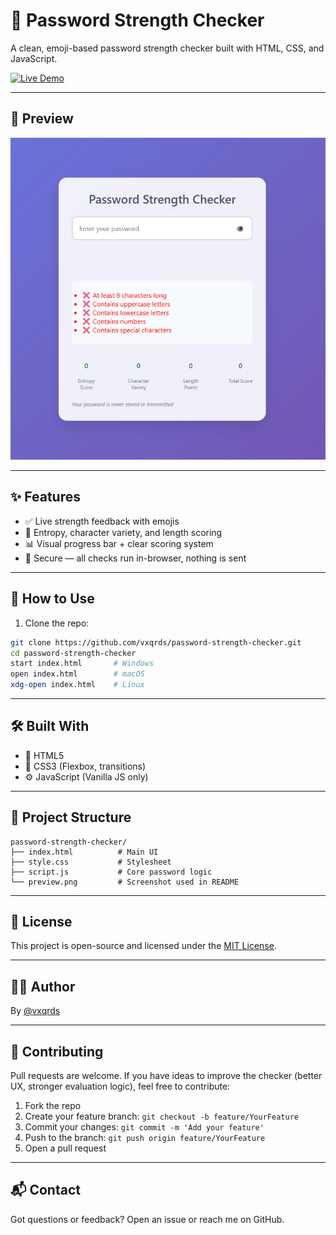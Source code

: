 # 🔐 Password Strength Checker

A clean, emoji-based password strength checker built with HTML, CSS, and JavaScript.

[![Live Demo](https://img.shields.io/badge/Live-Demo-blue?style=for-the-badge\&logo=github)](https://vxqrds.github.io/password-strength-checker/)

---

## 📸 Preview

![Preview](preview.png)

---

## ✨ Features

* ✅ Live strength feedback with emojis
* 🔐 Entropy, character variety, and length scoring
* 📊 Visual progress bar + clear scoring system
* 🧠 Secure — all checks run in-browser, nothing is sent

---

## 🚀 How to Use

1. Clone the repo:

```bash
git clone https://github.com/vxqrds/password-strength-checker.git
cd password-strength-checker
start index.html       # Windows  
open index.html        # macOS  
xdg-open index.html    # Linux
```

---

## 🛠️ Built With

* 🧱 HTML5
* 🎨 CSS3 (Flexbox, transitions)
* ⚙️ JavaScript (Vanilla JS only)

---

## 📁 Project Structure

```plaintext
password-strength-checker/
├── index.html          # Main UI  
├── style.css           # Stylesheet  
├── script.js           # Core password logic  
└── preview.png         # Screenshot used in README
```

---

## 📄 License

This project is open-source and licensed under the [MIT License](LICENSE).

---

## 🙋‍♂️ Author

By [@vxqrds](https://github.com/vxqrds)

---

## 🤝 Contributing

Pull requests are welcome. If you have ideas to improve the checker (better UX, stronger evaluation logic), feel free to contribute:

1. Fork the repo
2. Create your feature branch: `git checkout -b feature/YourFeature`
3. Commit your changes: `git commit -m 'Add your feature'`
4. Push to the branch: `git push origin feature/YourFeature`
5. Open a pull request

---

## 📬 Contact

Got questions or feedback? Open an issue or reach me on GitHub.
